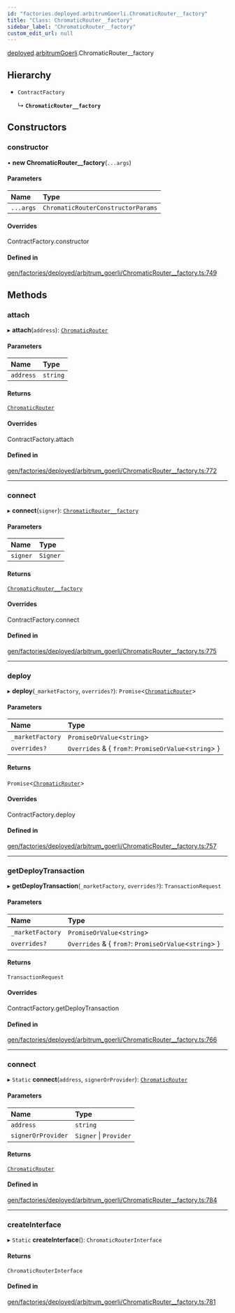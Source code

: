 ```yaml
---
id: "factories.deployed.arbitrumGoerli.ChromaticRouter__factory"
title: "Class: ChromaticRouter__factory"
sidebar_label: "ChromaticRouter__factory"
custom_edit_url: null
---
```


[deployed](../namespaces/factories.deployed.md).[arbitrumGoerli](../namespaces/factories.deployed.arbitrumGoerli.md).ChromaticRouter__factory

## Hierarchy

- `ContractFactory`

  ↳ **`ChromaticRouter__factory`**

## Constructors

### constructor

• **new ChromaticRouter__factory**(`...args`)

#### Parameters

| Name | Type |
| :------ | :------ |
| `...args` | `ChromaticRouterConstructorParams` |

#### Overrides

ContractFactory.constructor

#### Defined in

[gen/factories/deployed/arbitrum_goerli/ChromaticRouter__factory.ts:749](https://github.com/chromatic-protocol/sdk/blob/27a986d/src/gen/factories/deployed/arbitrum_goerli/ChromaticRouter__factory.ts#L749)

## Methods

### attach

▸ **attach**(`address`): [`ChromaticRouter`](../interfaces/deployed.arbitrumGoerli.ChromaticRouter.md)

#### Parameters

| Name | Type |
| :------ | :------ |
| `address` | `string` |

#### Returns

[`ChromaticRouter`](../interfaces/deployed.arbitrumGoerli.ChromaticRouter.md)

#### Overrides

ContractFactory.attach

#### Defined in

[gen/factories/deployed/arbitrum_goerli/ChromaticRouter__factory.ts:772](https://github.com/chromatic-protocol/sdk/blob/27a986d/src/gen/factories/deployed/arbitrum_goerli/ChromaticRouter__factory.ts#L772)

___

### connect

▸ **connect**(`signer`): [`ChromaticRouter__factory`](factories.deployed.arbitrumGoerli.ChromaticRouter__factory.md)

#### Parameters

| Name | Type |
| :------ | :------ |
| `signer` | `Signer` |

#### Returns

[`ChromaticRouter__factory`](factories.deployed.arbitrumGoerli.ChromaticRouter__factory.md)

#### Overrides

ContractFactory.connect

#### Defined in

[gen/factories/deployed/arbitrum_goerli/ChromaticRouter__factory.ts:775](https://github.com/chromatic-protocol/sdk/blob/27a986d/src/gen/factories/deployed/arbitrum_goerli/ChromaticRouter__factory.ts#L775)

___

### deploy

▸ **deploy**(`_marketFactory`, `overrides?`): `Promise`<[`ChromaticRouter`](../interfaces/deployed.arbitrumGoerli.ChromaticRouter.md)\>

#### Parameters

| Name | Type |
| :------ | :------ |
| `_marketFactory` | `PromiseOrValue`<`string`\> |
| `overrides?` | `Overrides` & { `from?`: `PromiseOrValue`<`string`\>  } |

#### Returns

`Promise`<[`ChromaticRouter`](../interfaces/deployed.arbitrumGoerli.ChromaticRouter.md)\>

#### Overrides

ContractFactory.deploy

#### Defined in

[gen/factories/deployed/arbitrum_goerli/ChromaticRouter__factory.ts:757](https://github.com/chromatic-protocol/sdk/blob/27a986d/src/gen/factories/deployed/arbitrum_goerli/ChromaticRouter__factory.ts#L757)

___

### getDeployTransaction

▸ **getDeployTransaction**(`_marketFactory`, `overrides?`): `TransactionRequest`

#### Parameters

| Name | Type |
| :------ | :------ |
| `_marketFactory` | `PromiseOrValue`<`string`\> |
| `overrides?` | `Overrides` & { `from?`: `PromiseOrValue`<`string`\>  } |

#### Returns

`TransactionRequest`

#### Overrides

ContractFactory.getDeployTransaction

#### Defined in

[gen/factories/deployed/arbitrum_goerli/ChromaticRouter__factory.ts:766](https://github.com/chromatic-protocol/sdk/blob/27a986d/src/gen/factories/deployed/arbitrum_goerli/ChromaticRouter__factory.ts#L766)

___

### connect

▸ `Static` **connect**(`address`, `signerOrProvider`): [`ChromaticRouter`](../interfaces/deployed.arbitrumGoerli.ChromaticRouter.md)

#### Parameters

| Name | Type |
| :------ | :------ |
| `address` | `string` |
| `signerOrProvider` | `Signer` \| `Provider` |

#### Returns

[`ChromaticRouter`](../interfaces/deployed.arbitrumGoerli.ChromaticRouter.md)

#### Defined in

[gen/factories/deployed/arbitrum_goerli/ChromaticRouter__factory.ts:784](https://github.com/chromatic-protocol/sdk/blob/27a986d/src/gen/factories/deployed/arbitrum_goerli/ChromaticRouter__factory.ts#L784)

___

### createInterface

▸ `Static` **createInterface**(): `ChromaticRouterInterface`

#### Returns

`ChromaticRouterInterface`

#### Defined in

[gen/factories/deployed/arbitrum_goerli/ChromaticRouter__factory.ts:781](https://github.com/chromatic-protocol/sdk/blob/27a986d/src/gen/factories/deployed/arbitrum_goerli/ChromaticRouter__factory.ts#L781)
